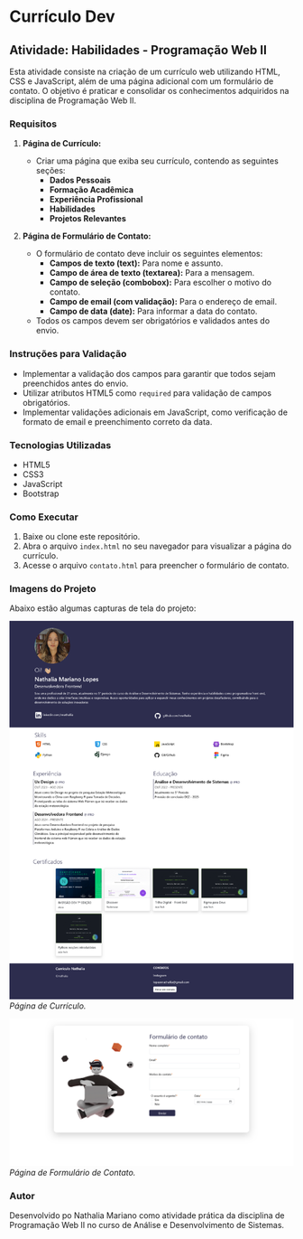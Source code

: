 # Currículo Dev

## Atividade: Habilidades - Programação Web II

Esta atividade consiste na criação de um currículo web utilizando HTML, CSS e JavaScript, além de uma página adicional com um formulário de contato. O objetivo é praticar e consolidar os conhecimentos adquiridos na disciplina de Programação Web II.

### Requisitos

1. **Página de Currículo:**
   - Criar uma página que exiba seu currículo, contendo as seguintes seções:
     - **Dados Pessoais**
     - **Formação Acadêmica**
     - **Experiência Profissional**
     - **Habilidades**
     - **Projetos Relevantes**

2. **Página de Formulário de Contato:**
   - O formulário de contato deve incluir os seguintes elementos:
     - **Campos de texto (text):** Para nome e assunto.
     - **Campo de área de texto (textarea):** Para a mensagem.
     - **Campo de seleção (combobox):** Para escolher o motivo do contato.
     - **Campo de email (com validação):** Para o endereço de email.
     - **Campo de data (date):** Para informar a data do contato.
   - Todos os campos devem ser obrigatórios e validados antes do envio.

### Instruções para Validação
- Implementar a validação dos campos para garantir que todos sejam preenchidos antes do envio.
- Utilizar atributos HTML5 como `required` para validação de campos obrigatórios.
- Implementar validações adicionais em JavaScript, como verificação de formato de email e preenchimento correto da data.

### Tecnologias Utilizadas
- HTML5
- CSS3
- JavaScript
- Bootstrap

### Como Executar
1. Baixe ou clone este repositório.
2. Abra o arquivo `index.html` no seu navegador para visualizar a página do currículo.
3. Acesse o arquivo `contato.html` para preencher o formulário de contato.

### Imagens do Projeto

Abaixo estão algumas capturas de tela do projeto:

![Currículo Web](/assets/img/site/Curriculo.png)
*Página de Currículo.*

![Formulário de Contato](/assets/img/site/Formulario.png)
*Página de Formulário de Contato.*

### Autor
Desenvolvido po Nathalia Mariano como atividade prática da disciplina de Programação Web II no curso de Análise e Desenvolvimento de Sistemas.
